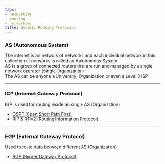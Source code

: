 ```yaml
---
tags:
- networking
- routing
- networking
title: Dynamic Routing Protocols
---
```


### AS (Autonomous System)

The internet is an network of networks and each individual network in this collection of networks is called an Autonomous System  
AS is a group of connected routers that are run and managed by a single network operator (Single Organization)  
The AS can be anyone a University, Organization or even a Level 3 ISP

---

### IGP (Internet Gateway Protocol)

IGP is used for routing inside an single AS (Organization)

* [OSPF (Open Short Path First)](routing-protocols/ospf-open-short-path-first.md)
* [RIP & RIPv2 (Routing Information Protocol)](routing-protocols/rip-and-ripv2-routing-information-protocol.md)

---

### EGP (External Gateway Protocol)

Used to route data between different AS (Organization)

* [BGP (Border Gateway Protocol)](routing-protocols/bgp-border-gateway-protocol.md)